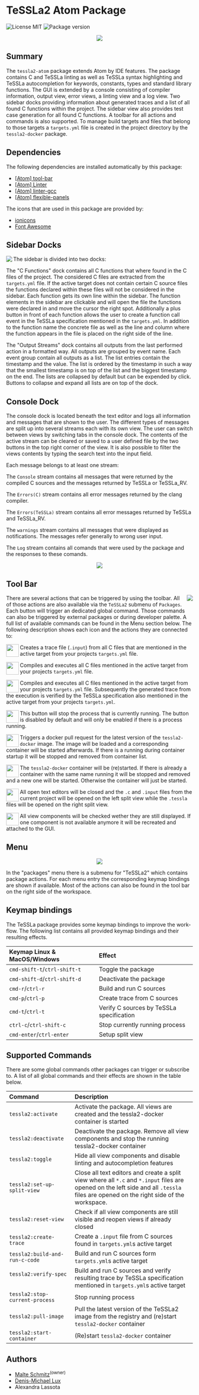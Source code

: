 # TeSSLa2 Atom Package

<p align="left">
  <img src="https://img.shields.io/dub/l/vibe-d.svg" alt="License MIT">
  <img src="https://img.shields.io/badge/version-1.1.2-orange.svg" alt="Package version">
</p>

<p align="center">
  <img src="https://github.com/malteschmitz/tessla2-atom/blob/master/screenshots/screenshot.png?raw=true">
</p>

## Summary

The `tessla2-atom` package extends Atom by IDE features. The package contains C and TeSSLa linting as well as TeSSLa syntax highlighting and TeSSLa autocompletion for keywords, constants, types and standard library functions. The GUI is extended by a console consisting of compiler information, output view, error views, a linting view and a log view. Two sidebar docks providing information about generated traces and a list of all found C functions within the project. The sidebar view also provides test case generation for all found C functions. A toolbar for all actions and commands is also supported. To manage build targets and files that belong to those targets a `targets.yml` file is created in the project directory by the `tessla2-docker` package.

## Dependencies

The following dependencies are installed automatically by this package:
- [[Atom] tool-bar](https://atom.io/packages/tool-bar)
- [[Atom] Linter](https://atom.io/packages/linter)
- [[Atom] linter-gcc](https://atom.io/packages/linter-gcc)
- [[Atom] flexible-panels](https://atom.io/packages/flexible-panels)

The icons that are used in this package are provided by:
- [ionicons](http://ionicons.com)
- [Font Awesome](http://fontawesome.io)

## Sidebar Docks

<img align="left" src="https://github.com/malteschmitz/tessla2-atom/blob/master/screenshots/sidebar.png?raw=true">

The sidebar is divided into two docks:

The "C Functions" dock contains all C functions that where found in the C files of the project. The considered C files are extracted from the `targets.yml` file. If the active target does not contain certain C source files the functions declared within these files will not be considered in the sidebar. Each function gets its own line within  the sidebar. The function elements in the sidebar are clickable and will open the file the functions were declared in and move the cursor the right spot. Additionally a plus button in front of each function allows the user to create a function call event in the TeSSLa specification mentioned in the `targets.yml`. In addition to the function name the concrete file as well as the line and column where the function appears in the file is placed on the right side of the line.

The "Output Streams" dock contains all outputs from the last performed action in a formatted way. All outputs are grouped by event name. Each event group contain all outputs as a list. The list entries contain the timestamp and the value. The list is ordered by the timestamp in such a way that the smallest timestamp is on top of the list and the biggest timestamp on the end. The lists are collapsed by default but can be expended by click. Buttons to collapse and expand all lists are on top of the dock.

## Console Dock

The console dock is located beneath the text editor and logs all information and messages that are shown to the user. The different types of messages are split up into several streams each with its own view. The user can switch between views by switching tabs in the console dock. The contents of the active stream can be cleared or saved to a user defined file by the two buttons in the top right corner of the view. It is also possible to filter the views contents by typing the search text into the input field.

Each message belongs to at least one stream:

The `Console` stream contains all messages that were returned by the compiled C sources and the messages returned by TeSSLa or TeSSLa_RV.

The `Errors(C)` stream contains all error messages returned by the clang compiler.

The `Errors(TeSSLa)` stream contains all error messages returned by TeSSLa and TeSSLa_RV.

The `warnings` stream contains all messages that were displayed as notifications. The messages refer generally to wrong user input.

The `Log` stream contains all comands that were used by the package and the responses to these comands.

<p align="center">
  <img src="https://github.com/malteschmitz/tessla2-atom/blob/master/screenshots/console.png?raw=true">
</p>

## Tool Bar

<img align="right" src="https://github.com/malteschmitz/tessla2-atom/blob/master/screenshots/tool-bar.png?raw=true">

There are several actions that can be triggered by using the toolbar. All of those actions are also available via the `TeSSLa2` submenu of `Packages`. Each button will trigger an dedicated global command. Those commands can also be triggered by external packages or during developer palette. A full list of available commands can be found in the Menu section below. The following description shows each icon and the actions they are connected to:

<img align="left" width="34" src="https://github.com/malteschmitz/tessla2-atom/blob/master/screenshots/create-trace.png?raw=true"> Creates a trace file (`.input`) from all C files that are mentioned in the active target from your projects `targets.yml` file.

<img align="left" width="34" src="https://github.com/malteschmitz/tessla2-atom/blob/master/screenshots/build-and-run-c.png?raw=true"> Compiles and executes all C files mentioned in the active target from your projects `targets.yml` file.

<img align="left" width="34" src="https://github.com/malteschmitz/tessla2-atom/blob/master/screenshots/build-and-run-project.png?raw=true"> Compiles and executes all C files mentioned in the active target from your projects `targets.yml` file. Subsequently the generated trace from the execution is verified by the TeSSLa specification also mentioned in the active target from your projects `targets.yml`.

<img align="left" width="34" src="https://github.com/malteschmitz/tessla2-atom/blob/master/screenshots/stop-process.png?raw=true"> This button will stop the process that is currently running. The button is disabled by default and will only be enabled if there is a process running.

<img align="left" width="34" src="https://github.com/malteschmitz/tessla2-atom/blob/master/screenshots/pull-latest-image.png?raw=true"> Triggers a docker pull request for the latest version of the `tessla2-docker` image. The image will be loaded and a corresponding container will be started afterwards. If there is a running during container startup it will be stopped and removed from container list.

<img align="left" width="34" src="https://github.com/malteschmitz/tessla2-atom/blob/master/screenshots/restart-container.png?raw=true"> The `tessla2-docker` container will be (re)started. If there is already a container with the same name running it will be stopped and removed and a new one will be started. Otherwise the container will just be started.

<img align="left" width="34" src="https://github.com/malteschmitz/tessla2-atom/blob/master/screenshots/set-up-split-view.png?raw=true"> All open text editors will be closed and the `.c` and `.input` files from the current project will be opened on the left split view while the `.tessla` files will be opened on the right split view.

<img align="left" width="34" src="https://github.com/malteschmitz/tessla2-atom/blob/master/screenshots/restore-views.png?raw=true"> All view components will be checked wether they are still displayed. If one component is not available anymore it will be recreated and attached to the GUI.

## Menu

<p align="center">
  <img src="https://github.com/malteschmitz/tessla2-atom/blob/master/screenshots/menu.png?raw=true">
</p>
In the "packages" menu there is a submenu for "TeSSLa2" which contains package actions. For each menu entry the corresponding keymap bindings are shown if available. Most of the actions can also be found in the tool bar on the right side of the workspace.

## Keymap bindings

The TeSSLa package provides some keymap bindings to improve the work-flow. The following list contains all provided keymap bindings and their resulting effects.

| Keymap Linux & MacOS/Windows      | Effect                            |
|:----------------------------------|:----------------------------------|
| `cmd-shift-t`/`ctrl-shift-t`      | Toggle the package                |
| `cmd-shift-d`/`ctrl-shift-d`      | Deactivate the package            |
| `cmd-r`/`ctrl-r`                  | Build and run C sources           |
| `cmd-p`/`ctrl-p`                  | Create trace from C sources       |
| `cmd-t`/`ctrl-t`                  | Verify C sources by TeSSLa specification |
| `ctrl-c`/`ctrl-shift-c`           | Stop currently running process |
| `cmd-enter`/`ctrl-enter`          | Setup split view |

## Supported Commands

There are some global commands other packages can trigger or subscribe to. A list of all global commands and their effects are shown in the table below.

| Command                           | Description                       |
|:----------------------------------|:----------------------------------|
| `tessla2:activate`                | Activate the package. All views are created and the tessla2-docker container is started |
| `tessla2:deactivate`              | Deactivate the package. Remove all view components and stop the running tessla2-docker container |
| `tessla2:toggle`                  | Hide all view components and disable linting and autocompletion features |
| `tessla2:set-up-split-view`       | Close all text editors and create a split view where all `*.c` and `*.input` files are opened on the left side and all `.tessla` files are opened on the right side of the workspace. |
| `tessla2:reset-view`              | Check if all view components are still visible and reopen views if already closed |
| `tessla2:create-trace`            | Create a `.input` file from C sources found in `targets.yml`s active target |
| `tessla2:build-and-run-c-code`    | Build and run C sources form `targets.yml`s active target |
| `tessla2:verify-spec`             | Build and run C sources and verify resulting trace by TeSSLa specification mentioned in `targets.yml`s active target |
| `tessla2:stop-current-process`    | Stop running process |
| `tessla2:pull-image`              | Pull the latest version of the TeSSLa2 image from the registry and (re)start `tessla2-docker` container |
| `tessla2:start-container`         | (Re)start `tessla2-docker` container |

## Authors

- [Malte Schmitz](https://www.mlte.de)<sup>(owner)</sup>
- [Denis-Michael Lux](https://www.github.com/dmlux/)
- Alexandra Lassota
